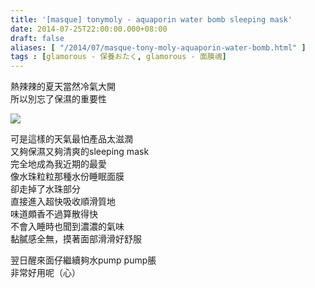 ```yaml
---
title: '[masque] tonymoly - aquaporin water bomb sleeping mask'
date: 2014-07-25T22:00:00.000+08:00
draft: false
aliases: [ "/2014/07/masque-tony-moly-aquaporin-water-bomb.html" ]
tags : [glamorous - 保養おたく, glamorous - 面膜魂]
---
```


熱辣辣的夏天當然冷氣大開  
所以別忘了保濕的重要性  

![](/images/tonymolyaquaporin.jpg)

可是這樣的天氣最怕產品太滋潤  
又夠保濕又夠清爽的sleeping mask  
完全地成為我近期的最愛  
像水珠粒粒那種水份睡眠面膜  
卻走掉了水珠部分  
直接進入超快吸收順滑質地  
味道頗香不過算散得快  
不會入睡時也聞到濃濃的氣味  
黏膩感全無，摸著面部滑滑好舒服  
  
翌日醒來面仔繼續夠水pump pump脹  
非常好用呢（心）
